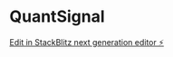 # QuantSignal

[Edit in StackBlitz next generation editor ⚡️](https://stackblitz.com/~/github.com/imsonup/QuantSignal)